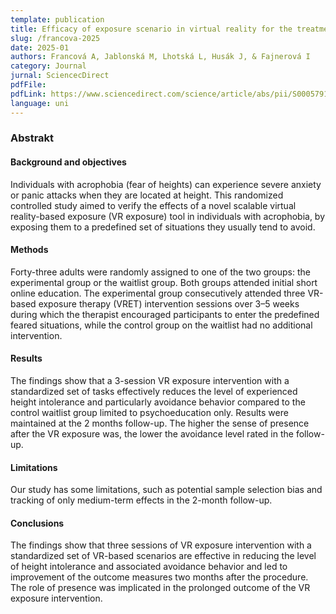 ```yaml
---
template: publication
title: Efficacy of exposure scenario in virtual reality for the treatment of acrophobia - A randomized controlled trial
slug: /francova-2025
date: 2025-01
authors: Francová A, Jablonská M, Lhotská L, Husák J, & Fajnerová I
category: Journal
jurnal: SciencecDirect
pdfFile: 
pdfLink: https://www.sciencedirect.com/science/article/abs/pii/S0005791625000199
language: uni
---
```


### Abstrakt

#### Background and objectives
Individuals with acrophobia (fear of heights) can experience severe anxiety or panic attacks when they are located at height. This randomized controlled study aimed to verify the effects of a novel scalable virtual reality-based exposure (VR exposure) tool in individuals with acrophobia, by exposing them to a predefined set of situations they usually tend to avoid.

#### Methods
Forty-three adults were randomly assigned to one of the two groups: the experimental group or the waitlist group. Both groups attended initial short online education. The experimental group consecutively attended three VR-based exposure therapy (VRET) intervention sessions over 3–5 weeks during which the therapist encouraged participants to enter the predefined feared situations, while the control group on the waitlist had no additional intervention.

#### Results
The findings show that a 3-session VR exposure intervention with a standardized set of tasks effectively reduces the level of experienced height intolerance and particularly avoidance behavior compared to the control waitlist group limited to psychoeducation only. Results were maintained at the 2 months follow-up. The higher the sense of presence after the VR exposure was, the lower the avoidance level rated in the follow-up.

#### Limitations
Our study has some limitations, such as potential sample selection bias and tracking of only medium-term effects in the 2-month follow-up.
#### Conclusions

The findings show that three sessions of VR exposure intervention with a standardized set of VR-based scenarios are effective in reducing the level of height intolerance and associated avoidance behavior and led to improvement of the outcome measures two months after the procedure. The role of presence was implicated in the prolonged outcome of the VR exposure intervention.